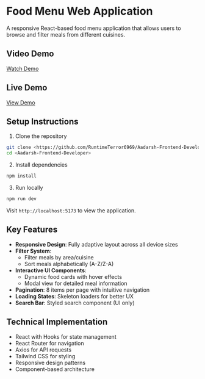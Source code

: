 # Food Menu Web Application

A responsive React-based food menu application that allows users to browse and filter meals from different cuisines.

## Video Demo

[Watch Demo](https://www.loom.com/share/8c87d78f8b0441e3961be0a19a865adc?sid=7e5f50be-3117-4993-b328-9417a9c142d4)

## Live Demo

[View Demo](https://aadarsh-frontend-developer.vercel.app/)

## Setup Instructions

1. Clone the repository

```bash
git clone <https://github.com/RuntimeTerror6969/Aadarsh-Frontend-Developer>
cd <Aadarsh-Frontend-Developer>
```

2. Install dependencies

```bash
npm install
```

3. Run locally

```bash
npm run dev
```

Visit `http://localhost:5173` to view the application.

## Key Features

- **Responsive Design**: Fully adaptive layout across all device sizes
- **Filter System**:
  - Filter meals by area/cuisine
  - Sort meals alphabetically (A-Z/Z-A)
- **Interactive UI Components**:
  - Dynamic food cards with hover effects
  - Modal view for detailed meal information
- **Pagination**: 8 items per page with intuitive navigation
- **Loading States**: Skeleton loaders for better UX
- **Search Bar**: Styled search component (UI only)

## Technical Implementation

- React with Hooks for state management
- React Router for navigation
- Axios for API requests
- Tailwind CSS for styling
- Responsive design patterns
- Component-based architecture

